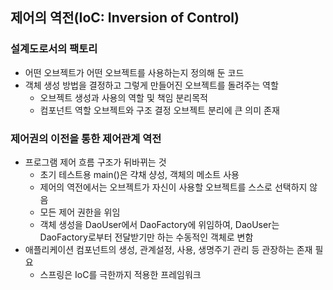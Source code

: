 ## 제어의 역전(IoC: Inversion of Control)

### 설계도로서의 팩토리
- 어떤 오브젝트가 어떤 오브젝트를 사용하는지 정의해 둔 코드
- 객체 생성 방법을 결정하고 그렇게 만들어진 오브젝트를 돌려주는 역할
    - 오브젝트 생성과 사용의 역할 및 책임 분리목적
    - 컴포넌트 역할 오브젝트와 구조 결정 오브젝트 분리에 큰 의미 존재

### 제어권의 이전을 통한 제어관계 역전
- 프로그램 제어 흐름 구조가 뒤바뀌는 것
    - 초기 테스트용 main()은 갹채 샹성, 객체의 메소트 사용
    - 제어의 역전에서는 오브젝트가 자신이 사용할 오브젝트를 스스로 선택하지 않음
    - 모든 제어 권한을 위임
    - 객체 생성을 DaoUser에서 DaoFactory에 위임하여, DaoUser는 DaoFactory로부터 전달받기만 하는 수동적인 객체로 변함
- 애플리케이션 컴포넌트의 생성, 관계설정, 사용, 생명주기 관리 등 관장하는 존재 필요
    - 스프링은 IoC를 극한까지 적용한 프레임워크